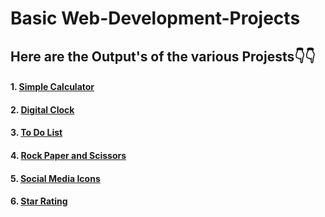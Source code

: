 # Basic Web-Development-Projects 
## Here are the Output's of the various Projests👇👇

#### 1. [Simple Calculator](https://basic-web-based-simple-calculator.netlify.app/)
#### 2. [Digital Clock]()
#### 3. [To Do List]()
#### 4. [Rock Paper and Scissors]()
#### 5. [Social Media Icons]()
#### 6. [Star Rating]()